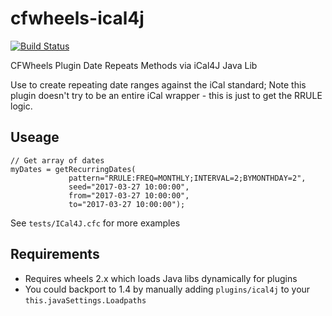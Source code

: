 # cfwheels-ical4j

[![Build Status](https://travis-ci.org/neokoenig/cfwheels-ical4j.svg?branch=master)](https://travis-ci.org/neokoenig/cfwheels-ical4j)

CFWheels Plugin Date Repeats Methods via iCal4J Java Lib

Use to create repeating date ranges against the iCal standard; Note this plugin doesn't try to be an entire iCal wrapper - this is just to get the RRULE logic.

## Useage

```
// Get array of dates
myDates = getRecurringDates(
		     pattern="RRULE:FREQ=MONTHLY;INTERVAL=2;BYMONTHDAY=2",
		     seed="2017-03-27 10:00:00",
		     from="2017-03-27 10:00:00",
		     to="2017-03-27 10:00:00");
```

See `tests/ICal4J.cfc` for more examples

## Requirements

- Requires wheels 2.x which loads Java libs dynamically for plugins
- You could backport to 1.4 by manually adding `plugins/ical4j` to your `this.javaSettings.Loadpaths`
